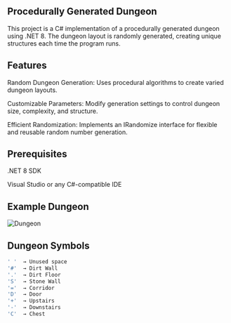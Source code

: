 ## Procedurally Generated Dungeon

This project is a C# implementation of a procedurally generated dungeon using .NET 8. The dungeon layout is randomly generated, creating unique structures each time the program runs.

## Features

Random Dungeon Generation: Uses procedural algorithms to create varied dungeon layouts.

Customizable Parameters: Modify generation settings to control dungeon size, complexity, and structure.

Efficient Randomization: Implements an IRandomize interface for flexible and reusable random number generation.


## Prerequisites

.NET 8 SDK

Visual Studio or any C#-compatible IDE

## Example Dungeon

![Dungeon](https://github.com/user-attachments/assets/e4fb5f90-7e83-424f-8e03-59505fb186e5)

## Dungeon Symbols
```C#
' '  → Unused space  
'#'  → Dirt Wall  
'.'  → Dirt Floor  
'S'  → Stone Wall  
'='  → Corridor  
'D'  → Door  
'+'  → Upstairs  
'-'  → Downstairs  
'C'  → Chest  
```
